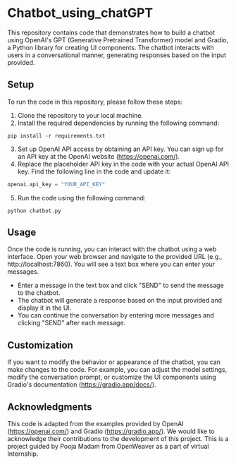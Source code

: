 # Chatbot_using_chatGPT
This repository contains code that demonstrates how to build a chatbot using OpenAI's GPT (Generative Pretrained Transformer) model and Gradio, a Python library for creating UI components. The chatbot interacts with users in a conversational manner, generating responses based on the input provided.

## Setup

To run the code in this repository, please follow these steps:

1. Clone the repository to your local machine.
2. Install the required dependencies by running the following command:

```
pip install -r requirements.txt
```

3. Set up OpenAI API access by obtaining an API key. You can sign up for an API key at the OpenAI website (https://openai.com/).
4. Replace the placeholder API key in the code with your actual OpenAI API key. Find the following line in the code and update it:

```python
openai.api_key = "YOUR_API_KEY"
```

5. Run the code using the following command:

```
python chatbot.py
```

## Usage

Once the code is running, you can interact with the chatbot using a web interface. Open your web browser and navigate to the provided URL (e.g., http://localhost:7860). You will see a text box where you can enter your messages.

- Enter a message in the text box and click "SEND" to send the message to the chatbot.
- The chatbot will generate a response based on the input provided and display it in the UI.
- You can continue the conversation by entering more messages and clicking "SEND" after each message.

## Customization

If you want to modify the behavior or appearance of the chatbot, you can make changes to the code. For example, you can adjust the model settings, modify the conversation prompt, or customize the UI components using Gradio's documentation (https://gradio.app/docs/).

## Acknowledgments

This code is adapted from the examples provided by OpenAI (https://openai.com/) and Gradio (https://gradio.app/). We would like to acknowledge their contributions to the development of this project. This is a project guided by Pooja Madam from OpenWeaver as a part of virtual Internship.



